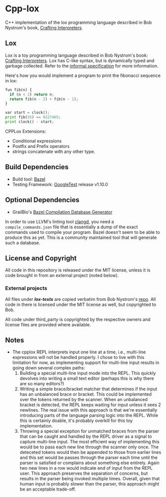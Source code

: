 # Cpp-lox

C++ implementation of the lox programming language described in Bob Nystrom's book,
[Crafting Interpreters](http://www.craftinginterpreters.com/).

## Lox

Lox is a toy programming language described in Bob Nystrom's book:
[Crafting Interpreters](http://www.craftinginterpreters.com/).
Lox has C-like syntax, but is dynamically typed and garbage collected.
Refer to the [informal specification](http://craftinginterpreters.com/the-lox-language.html) for more information.

Here's how you would implement a program to print the fibonacci sequence in lox:

``` python
fun fib(n) {
  if (n < 2) return n;
  return fib(n - 2) + fib(n - 1);
}

var start = clock();
print fib(35) == 9227465;
print clock() - start;
```

CPPLox Extensions:

* Conditional expressions
* Postfix and Prefix operators
* strings concatenate with any other type.

## Build Dependencies

* Build tool: [Bazel](https://bazel.build/)
* Testing Framework: [GoogleTest](https://github.com/google/googletest) release v1.10.0

## Optional Dependencies

* GrailBio's [Bazel Compilation Database Generator](https://github.com/grailbio/bazel-compilation-database)

In order to use LLVM's linting tool [clangd](https://github.com/clangd/clangd),
you need a `compile_commands.json` file that is essentially a dump of the exact
commands used to compile your program. Bazel doesn't seem to be able to produce
this as yet. This is a community maintained tool that will generate such a
database.

## License and Copyright

All code in this repository is released under the MIT license,
unless it is code brought in from an external project (noted below).

### External projects

All files under **_lox-tests_** are copied verbatim from Bob Nystrom's
[repo](https://github.com/munificent/craftinginterpreters/).
All code in there is licensed under the MIT license as well, but copyrighted to Bob.

All code under third_party is copyrighted by the respective owners and license
files are provided where available.

## Notes

* The cpplox REPL interprets input one line at a time, i.e.,
multi-line expressions will not be handled properly. I chose to live
with this limitation for now, as implementing support for multi-line
input results in going down several complex paths:
  1. Building a special multi-line input mode into the REPL. This
  quickly devolves into writing a small text editor (perhaps this is
  why there are so many editors?)
  1. Writing a simple brace/bracket matcher that determines if the
  input has an unbalanced brace or bracket. This could be implemented
  over the tokens returned  by the scanner. When an unbalanced
  bracket is detected, the REPL keeps waiting for input unless it
  sees 2 newlines. The real issue with this approach is that we're
  essentially introducing parts of the language parsing logic into
  the REPL. While this is certainly doable, it's probably overkill
  for this toy implementation.
  1. Throwing a special exception for unmatched braces from the
  parser that can be caught and handled by the REPL driver as a signal
  to capture multi-line input. The most efficient way of implementing
  this would be to pass each new line through the scanner only once.
  The deteceted tokens would then be appended to those from earlier
  lines and this set would be passes through the parser each time
  until the parser is satisfied or complains about something else
  entirely. Again two new lines in a row would indicate end of input
  from the REPL user. This approach preserves the separation of
  concerns, but results in the parser being invoked multiple times.
  Overall, given that human input is probably slower than the parser,
  this approach might be an acceptable trade-off.

